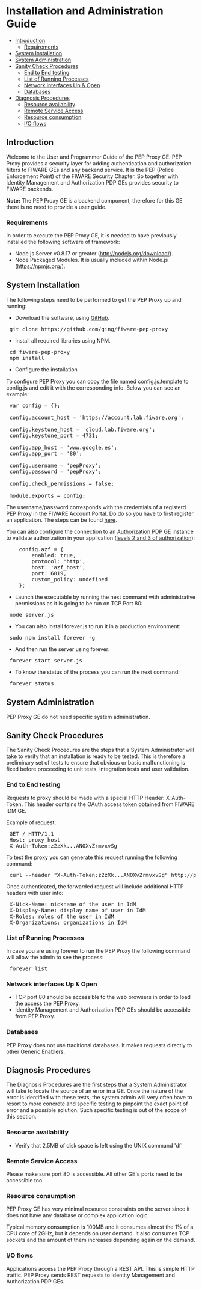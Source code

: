 # Installation and Administration Guide

- [Introduction](#introduction)
    - [Requirements](#requirements)
- [System Installation](#system-installation)
- [System Administration](#system-administration)
- [Sanity Check Procedures](#sanity-check-procedures)
    - [End to End testing](#end-to-end-testing)
    - [List of Running Processes](#list-of-running-processes)
    - [Network interfaces Up & Open](#network-interfaces-up--open)
    - [Databases](#databases)
- [Diagnosis Procedures](#diagnosis-procedures)
    - [Resource availability](#resource-availability)
    - [Remote Service Access](#remote-service-access)
    - [Resource consumption](#resource-consumption)
    - [I/O flows](#io-flows)

## Introduction

Welcome to the User and Programmer Guide of the PEP Proxy GE. PEP Proxy provides a security layer for adding authentication and authorization filters to FIWARE GEs and any backend service. It is the PEP (Police Enforcement Point) of the FIWARE Security Chapter. So together with Identity Management and Authorization PDP GEs provides security to FIWARE backends.

**Note:** The PEP Proxy GE is a backend component, therefore for this GE there is no need to provide a user guide.

### Requirements

In order to execute the PEP Proxy GE, it is needed to have previously installed the following software of framework:

 - Node.js Server v0.8.17 or greater (http://nodejs.org/download/).
 - Node Packaged Modules. It is usually included within Node.js (https://npmjs.org/).

## System Installation

The following steps need to be performed to get the PEP Proxy up and running:

- Download the software, using [GitHub](http://github.com/ging/fiware-pep-proxy).

<pre>
 git clone https://github.com/ging/fiware-pep-proxy
</pre>

- Install all required libraries using NPM.

<pre>
 cd fiware-pep-proxy
 npm install
</pre>

- Configure the installation

To configure PEP Proxy you can copy the file named config.js.template to config.js and edit it with the corresponding info. Below you can see an example:

<pre>
 var config = {};

 config.account_host = 'https://account.lab.fiware.org';

 config.keystone_host = 'cloud.lab.fiware.org';
 config.keystone_port = 4731;

 config.app_host = 'www.google.es';
 config.app_port = '80';

 config.username = 'pepProxy';
 config.password = 'pepProxy';

 config.check_permissions = false;

 module.exports = config;
</pre>

The username/password corresponds with the credentials of a registerd PEP Proxy in the FIWARE Account Portal. Do do so you have to first register an application. The steps can be found [here](http://fiware-idm.readthedocs.org/en/latest/user_guide.html#registering-an-application).

You can also configure the connection to an [Authorization PDP GE](http://catalogue.fiware.org/enablers/authorization-pdp-authzforce) instance to validate authorization in your application ([levels 2 and 3 of authorization](user_guide/#level-2-basic-authorization)):

<pre>
	config.azf = {
		enabled: true,
		protocol: 'http',
	    host: 'azf_host',
	    port: 6019,
	    custom_policy: undefined
	};
</pre>

- Launch the executable by running the next command with administrative permissions as it is going to be run on TCP Port 80:

<pre>
 node server.js
</pre>

- You can also install forever.js to run it in a production environment:

<pre>
 sudo npm install forever -g
</pre>

- And then run the server using forever:

<pre>
 forever start server.js
</pre>

- To know the status of the process you can run the next command:

<pre>
 forever status
</pre>

## System Administration

PEP Proxy GE do not need specific system administration.

## Sanity Check Procedures

The Sanity Check Procedures are the steps that a System Administrator will take to verify that an installation is ready to be tested. This is therefore a preliminary set of tests to ensure that obvious or basic malfunctioning is fixed before proceeding to unit tests, integration tests and user validation.

### End to End testing

Requests to proxy should be made with a special HTTP Header: X-Auth-Token. This header contains the OAuth access token obtained from FIWARE IDM GE.

Example of request:

<pre>
 GET / HTTP/1.1
 Host: proxy_host
 X-Auth-Token:z2zXk...ANOXvZrmvxvSg
</pre>

To test the proxy you can generate this request running the following command:

<pre>
 curl --header "X-Auth-Token:z2zXk...ANOXvZrmvxvSg" http://proxy_host
</pre>

Once authenticated, the forwarded request will include additional HTTP headers with user info:

<pre>
 X-Nick-Name: nickname of the user in IdM
 X-Display-Name: display name of user in IdM
 X-Roles: roles of the user in IdM
 X-Organizations: organizations in IdM
</pre>

### List of Running Processes

In case you are using forever to run the PEP Proxy the following command will allow the admin to see the process:

<pre>
 forever list 
</pre>

### Network interfaces Up & Open

- TCP port 80 should be accessible to the web browsers in order to load the access the PEP Proxy.
- Identity Management and Authorization PDP GEs should be accessible from PEP Proxy.

### Databases

PEP Proxy does not use traditional databases. It makes requests directly to other Generic Enablers.

## Diagnosis Procedures

The Diagnosis Procedures are the first steps that a System Administrator will take to locate the source of an error in a GE. Once the nature of the error is identified with these tests, the system admin will very often have to resort to more concrete and specific testing to pinpoint the exact point of error and a possible solution. Such specific testing is out of the scope of this section.

### Resource availability

- Verify that 2.5MB of disk space is left using the UNIX command 'df'

### Remote Service Access

Please make sure port 80 is accessible. All other GE's ports need to be accessible too.

### Resource consumption

PEP Proxy GE has very minimal resource constraints on the server since it does not have any database or complex application logic.

Typical memory consumption is 100MB and it consumes almost the 1% of a CPU core of 2GHz, but it depends on user demand. It also consumes TCP sockets and the amount of them increases depending again on the demand.

### I/O flows

Applications access the PEP Proxy through a REST API. This is simple HTTP traffic. PEP Proxy sends REST requests to Identity Management and Authorization PDP GEs.
